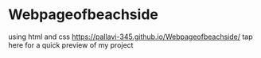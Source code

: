 # Webpageofbeachside
using html and css
https://pallavi-345.github.io/Webpageofbeachside/ tap here for a quick preview of my project
